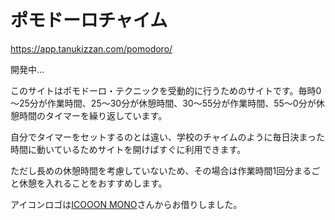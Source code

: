 # ポモドーロチャイム

https://app.tanukizzan.com/pomodoro/

開発中...

このサイトはポモドーロ・テクニックを受動的に行うためのサイトです。毎時0～25分が作業時間、25～30分が休憩時間、30～55分が作業時間、55～0分が休憩時間のタイマーを繰り返しています。

自分でタイマーをセットするのとは違い、学校のチャイムのように毎日決まった時間に動いているためサイトを開けばすぐに利用できます。

ただし長めの休憩時間を考慮していないため、その場合は作業時間1回分まるごと休憩を入れることをおすすめします。

アイコンロゴは[ICOOON MONO](https://icooon-mono.com/)さんからお借りしました。